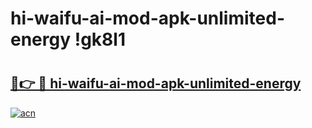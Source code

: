 # hi-waifu-ai-mod-apk-unlimited-energy !gk8l1

# <h2><a href="https://o0flq0.esa.edu.pl?title=hi-waifu-ai-mod-apk-unlimited-energy&ref=gk8l1">🔗👉 🔴 hi-waifu-ai-mod-apk-unlimited-energy</a></h2>

[![acn](https://github.com/user-attachments/assets/0f9c940e-d8b0-45ae-aac7-cd30a18b3e1c)](https://o0flq0.esa.edu.pl?title=hi-waifu-ai-mod-apk-unlimited-energy&ref=gk8l1)

